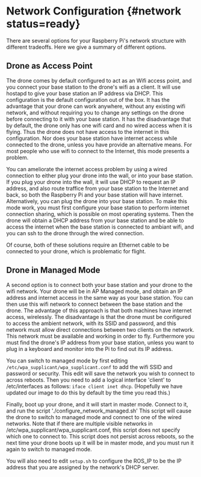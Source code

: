 # Network Configuration {#network status=ready}

There are several options for your Raspberry Pi's network structure
with different tradeoffs.  Here we give a summary of different
options.

## Drone as Access Point

The drone comes by default configured to act as an Wifi access point,
and you connect your base station to the drone's wifi as a client.  It
will use hostapd to give your base station an IP address via DHCP.
This configuration is the default configuration out of the box.  It
has the advantage that your drone can work anywhere, without any
existing wifi network, and without requiring you to change any
settings on the drone before connecting to it with your base station.
It has the disadvantage that by default, the drone only has one wifi
card and no wired access when it is flying.  Thus the drone does not
have access to the internet in this configuration.  Nor does your base
station have internet access while connected to the drone, unless you
have provide an alternative means.  For most people who use wifi to
connect to the Internet, this mode presents a problem.

You can ameliorate the internet access problem by using a wired
connection to either plug your drone into the wall, or into your base
station.  If you plug your drone into the wall, it will use DHCP to
request an IP address, and also route traffice from your base station
to the Internet and back, so both the Raspberry Pi and your base
station will have internet.  Alternatively, you can plug the drone
into your base station.  To make this mode work, you must first
configure your base station to perform internet connection sharing,
which is possible on most operating systems.  Then the drone will
obtain a DHCP address from your base station and be able to access the
internet when the base station is connected to ambiant wifi, and you
can ssh to the drone through the wired connection.

Of course, both of these solutions require an Ethernet cable to be
connected to your drone, which is problematic for flight.


## Drone in Managed Mode

A second option is to connect both your base station and your drone to
the wifi network.  Your drone will be in AP Managed mode, and obtain
an IP address and internet access in the same way as your base
station.  You can then use this wifi network to connect between the
base station and the drone.  The advantage of this approach is that
both machines have internet access, wirelessly.  The disadvantage is
that the drone must be configured to access the ambient network, with
its SSID and password, and this network must allow direct connections
between two clients on the network.  This network must be available
and working in order to fly.  Furthermore you must find the drone's IP
address from your base station, unless you want to plug in a keyboard
and monitor into the Pi to find out its IP address.

You can switch to managed mode by first editing
`/etc/wpa_supplicant/wpa_supplicant.conf` to add the wifi SSID and
password or security.  This edit will save the network you wish to
connect to across reboots.  Then you need to add a logical interface
'client' to /etc/interfaces as follows: `iface client inet dhcp`.
(Hopefully we have updated our image to do this by default by the time
you read this.)

Finally, boot up your drone, and it will start in master mode.
Connect to it, and run the script './configure_network_managed.sh'
This script will cause the drone to switch to managed mode and connect
to one of the wired networks.  Note that if there are multiple visible
networks in /etc/wpa_supplicant/wpa_supplicant.conf, this script does
not specify which one to connect to.  This script does not persist
across reboots, so the next time your drone boots up it will be in
master mode, and you must run it again to switch to managed mode.

You will also need to edit `setup.sh` to configure the ROS_IP to be
the IP address that you are assigned by the network's DHCP server.  